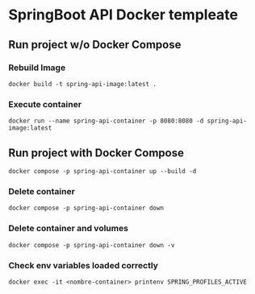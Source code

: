 # SpringBoot API Docker templeate

## Run project w/o Docker Compose
### Rebuild Image
```docker build -t spring-api-image:latest .```
### Execute container
```docker run --name spring-api-container -p 8080:8080 -d spring-api-image:latest```

## Run project with Docker Compose
```docker compose -p spring-api-container up --build -d```

### Delete container
```docker compose -p spring-api-container down```

### Delete container and volumes
```docker compose -p spring-api-container down -v```

### Check env variables loaded correctly
```docker exec -it <nombre-container> printenv SPRING_PROFILES_ACTIVE```
